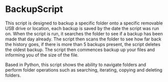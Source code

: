 # BackupScript

This script is designed to backup a specific folder onto a specific removable USB drive or location, each backup is saved by the date the script was run on. When the script is run, it searches the folder to see if a backup has been made that day already. The script then scans the folder to see how far back the history goes, if there is more than 5 backups present, the script deletes the oldest backup. The script then commences backup up your files and informing you of the size of the file.

Based in Python, this script shows the ability to navigate folders and perform folder operations such as searching, iterating, copying and deleting folders. 
